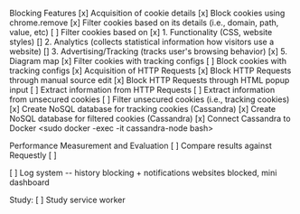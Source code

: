 Blocking Features
[x] Acquisition of cookie details
[x] Block cookies using chrome.remove
[x] Filter cookies based on its details (i.e., domain, path, value, etc)
[ ] Filter cookies based on 
            [x] 1. Functionality (CSS, website styles) 
            [] 2. Analytics (collects statistical information how visitors use a website)
            [] 3. Advertising/Tracking (tracks user's browsing behavior)
            [x] 5. Diagram map
[x] Filter cookies with tracking configs
[ ] Block cookies with tracking configs
[x] Acquisition of HTTP Requests
[x] Block HTTP Requests through manual source edit
[x] Block HTTP Requests through HTML popup input
[ ] Extract information from HTTP Requests
[ ] Extract information from unsecured cookies
[ ] Filter unsecured cookies (i.e., tracking cookies)
[x] Create NoSQL database for tracking cookies (Cassandra)
[x] Create NoSQL database for filtered cookies (Cassandra)
[x] Connect Cassandra to Docker <sudo docker -exec -it cassandra-node bash>

Performance Measurement and Evaluation 
[ ] Compare results against Requestly
[ ]





[ ] Log system -- history blocking + notifications 
        websites blocked, mini dashboard


Study: 
[ ] Study service worker 
